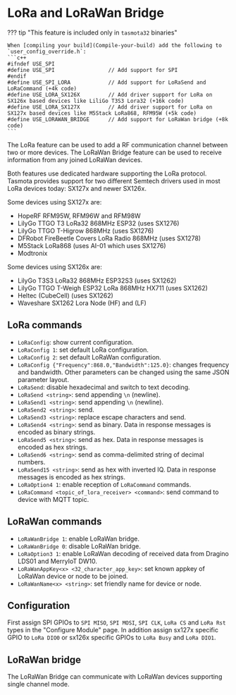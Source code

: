 # LoRa and LoRaWan Bridge

??? tip "This feature is included only in `tasmota32` binaries" 

    When [compiling your build](Compile-your-build) add the following to `user_config_override.h`:
    ```c++
    #ifndef USE_SPI 
    #define USE_SPI                 // Add support for SPI
    #endif
    #define USE_SPI_LORA            // Add support for LoRaSend and LoRaCommand (+4k code)
    #define USE_LORA_SX126X         // Add driver support for LoRa on SX126x based devices like LiliGo T3S3 Lora32 (+16k code)
    #define USE_LORA_SX127X         // Add driver support for LoRa on SX127x based devices like M5Stack LoRa868, RFM95W (+5k code)
    #define USE_LORAWAN_BRIDGE      // Add support for LoRaWan bridge (+8k code)
    ```

The LoRa feature can be used to add a RF communication channel between two or more devices. The LoRaWan Bridge feature can be used to receive information from any joined LoRaWan devices.

Both features use dedicated hardware supporting the LoRa protocol. Tasmota provides support for two different Semtech drivers used in most LoRa devices today: SX127x and newer SX126x.

Some devices using SX127x are:

- HopeRF RFM95W, RFM96W and RFM98W
- LilyGo TTGO T3 LoRa32 868MHz ESP32 (uses SX1276)
- LilyGo TTGO T-Higrow 868MHz (uses SX1276)
- DFRobot FireBeetle Covers LoRa Radio 868MHz (uses SX1278)
- M5Stack LoRa868 (uses AI-01 which uses SX1276)
- Modtronix
 
Some devices using SX126x are:

- LilyGo T3S3 LoRa32 868MHz ESP32S3 (uses SX1262)
- LilyGo TTGO T-Weigh ESP32 LoRa 868MHz HX711 (uses SX1262)
- Heltec (CubeCell) (uses SX1262)
- Waveshare SX1262 Lora Node (HF) and (LF)

## LoRa commands

* `LoRaConfig`: show current configuration.
* `LoRaConfig 1`: set default LoRa configuration.
* `LoRaConfig 2`: set default LoRaWan configuration.
* `LoRaConfig {"Frequency":868.0,"Bandwidth":125.0}`: changes frequency and bandwidth. Other parameters can be changed using the same JSON parameter layout.
* `LoRaSend`: disable hexadecimal and switch to text decoding.
* `LoRaSend <string>`: send appending `\n` (newline).
* `LoRaSend1 <string>`: send appending `\n` (newline).
* `LoRaSend2 <string>`: send.
* `LoRaSend3 <string>`: replace escape characters and send.
* `LoRaSend4 <string>`: send as binary. Data in response messages is encoded as binary strings.
* `LoRaSend5 <string>`: send as hex. Data in response messages is encoded as hex strings.
* `LoRaSend6 <string>`: send as comma-delimited string of decimal numbers.
* `LoRaSend15 <string>`: send as hex with inverted IQ. Data in response messages is encoded as hex strings.
* `LoRaOption4 1`: enable reception of `LoRaCommand` commands.
* `LoRaCommand <topic_of_lora_receiver> <command>`: send command to device with MQTT topic.

## LoRaWan commands

* `LoRaWanBridge 1`: enable LoRaWan bridge.
* `LoRaWanBridge 0`: disable LoRaWan bridge.
* `LoRaOption3 1`: enable LoRaWan decoding of received data from Dragino LDS01 and MerryIoT DW10.
* `LoRaWanAppKey<x> <32_character_app_key>`: set known appkey of LoRaWan device or node to be joined.
* `LoRaWanName<x> <string>`: set friendly name for device or node.

## Configuration

First assign SPI GPIOs to `SPI MISO`, `SPI MOSI`, `SPI CLK`, `LoRa CS` and `LoRa Rst` types in the "Configure Module" page. In addition assign sx127x specific GPIO to `LoRa DIO0` or sx126x specific GPIOs to 
`LoRa Busy` and `LoRa DIO1`.

## LoRaWan bridge

The LoRaWan Bridge can communicate with LoRaWan devices supporting single channel mode.

